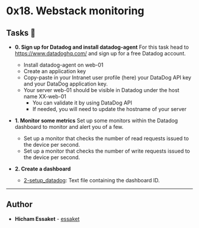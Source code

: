 
# 0x18. Webstack monitoring

## Tasks :page_with_curl:

* **0. Sign up for Datadog and install datadog-agent**
  For this task head to https://www.datadoghq.com/ and sign up for a free Datadog account.
    * Install datadog-agent on web-01
    * Create an application key
    * Copy-paste in your Intranet user profile (here) your DataDog API key and your DataDog application key.
    * Your server web-01 should be visible in Datadog under the host name XX-web-01
      * You can validate it by using DataDog API
      * If needed, you will need to update the hostname of your server

* **1. Monitor some metrics**
  Set up some monitors within the Datadog dashboard to monitor and alert you of a few.
    * Set up a monitor that checks the number of read requests issued to the device per second.
    * Set up a monitor that checks the number of write requests issued to the device per second.

* **2. Create a dashboard**
  * [2-setup_datadog](./2-setup_datadog): Text file containing
  the dashboard ID.

---

## Author
* **Hicham Essaket** - [essaket](https://github.com/essaket)
